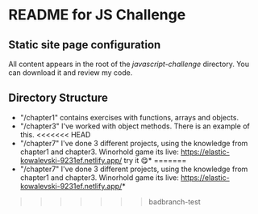# README for JS Challenge


## Static site page configuration

All content appears in the root of the *javascript-challenge* directory. You can download it and review my code.

## Directory Structure

* "/chapter1" contains exercises with functions, arrays and objects.
* "/chapter3" I've worked with object methods. There is an example of this.
<<<<<<< HEAD
* "/chapter7" I've done 3 different projects, using the knowledge from chapter1 and chapter3. Winorhold game its live: https://elastic-kowalevski-9231ef.netlify.app/ try it 😋*
=======
* "/chapter7" I've done 3 different projects, using the knowledge from chapter1 and chapter3. Winorhold game its live: https://elastic-kowalevski-9231ef.netlify.app/*
>>>>>>> badbranch-test





